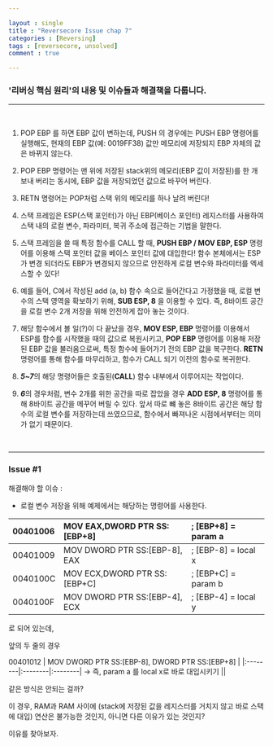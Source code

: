 ```yaml
---

layout : single
title : "Reversecore Issue chap 7"
categories : [Reversing]
tags : [reversecore, unsolved]
comment : true

---
```


### '리버싱 핵심 원리'의 내용 및 이슈들과 해결책을 다룹니다.


---

<br/>


1. POP EBP 를 하면 EBP 값이 변하는데, PUSH 의 경우에는 PUSH EBP 명령어를 실행해도, 현재의 EBP 값(예: 0019FF38) 값만 메모리에 저장되지 EBP 자체의 값은 바뀌지 않는다.

2. POP EBP 명령어는 맨 위에 저장된  stack위의 메모리(EBP 값이 저장된)를 한 개 보내 버리는 동시에, EBP 값을 저장되었던 값으로 바꾸어 버린다.

3. RETN 명령어는 POP처럼 스택 위의 메모리를 하나 날려 버린다!

4. 스택 프레임은 ESP(스택 포인터)가 아닌 EBP(베이스 포인터) 레지스터를 사용하여 스택 내의 로컬 변수, 파라미터, 복귀 주소에 접근하는 기법을 말한다.

5. 스택 프레임을 쓸 때 특정 함수를 CALL 할 때, **PUSH EBP / MOV EBP, ESP** 명령어를 이용해 스택 포인터 값을 베이스 포인터 값에 대입한다! 함수 본체에서는 ESP가 변경 되더라도 EBP가 변경되지 않으므로 안전하게 로컬 변수와 파라미터를 엑세스할 수 있다!

6. 예를 들어, C에서 작성된 add (a, b) 함수 속으로 들어간다고 가정했을 때, 로컬 변수의 스택 영역을 확보하기 위해, **SUB ESP, 8** 을 이용할 수 있다. 즉, 8바이트 공간을 로컬 변수 2개 저장을 위해 안전하게 잡아 놓는 것이다.

7. 해당 함수에서 볼 일(?)이 다 끝났을 경우, **MOV ESP, EBP** 명령어를 이용해서 ESP를 함수를 시작했을 때의 값으로 복원시키고, **POP EBP** 명령어를 이용해 저장된 EBP 값을 불러옴으로써, 특정 함수에 들어가기 전의 EBP 값을 복구한다.  **RETN** 명령어를 통해 함수를 마무리하고, 함수가 CALL 되기 이전의 함수로 복귀한다.

8. ***5~7***의 해당 명령어들은 호출된(**CALL**) 함수 내부에서 이루어지는 작업이다.

9. ***6***의 경우처럼, 변수 2개를 위한 공간을 따로 잡았을 경우 **ADD ESP, 8** 명령어를 통해 8바이트 공간을 메꾸어 버릴 수 있다. 앞서 따로 뺴 놓은 8바이트 공간은 해당 함수의 로컬 변수를 저장하는데 쓰였으므로, 함수에서 빠져나온 시점에서부터는 의미가 없기 때문이다.



<br/>


---



### Issue #1

해결해야 할 이슈 : 

- 로컬 변수 저장을 위해 예제에서는 해당하는 명령어를 사용한다.

00401006 | MOV EAX,DWORD PTR SS:[EBP+8] | ; [EBP+8] = param a
|:--------|:--------|:--------|
00401009 | MOV DWORD PTR SS:[EBP-8], EAX | ; [EBP-8] = local x
0040100C | MOV ECX,DWORD PTR SS:[EBP+C] | ; [EBP+C] = param b
0040100F | MOV DWORD PTR SS:[EBP-4], ECX | ; [EBP-4] = local y

로 되어 있는데, 

앞의 두 줄의 경우 

00401012 | MOV DWORD PTR SS:[EBP-8], DWORD PTR SS:[EBP+8] | 
|:--------|:--------|:--------|
-> 즉, param a 를 local x로 바로 대입시키기  ||

같은 방식은 안되는 걸까?

이 경우, RAM과 RAM 사이에 (stack에 저장된 값을 레지스터를 거치지 않고 바로 스택에 대입) 연산은 불가능한 것인지, 아니면 다른 이유가 있는 것인지?

이유를 찾아보자.

